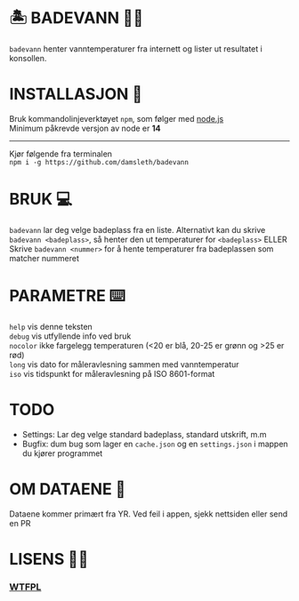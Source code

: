 # 🏝 BADEVANN 🏊‍♂️
`badevann` henter vanntemperaturer fra internett og lister ut resultatet i konsollen.

# INSTALLASJON  💾
Bruk kommandolinjeverktøyet `npm`, som følger med [node.js](https://nodejs.org/)  
Minimum påkrevde versjon av node er **14**
****
Kjør følgende fra terminalen  
`npm i -g https://github.com/damsleth/badevann`

# BRUK 💻
`badevann` lar deg velge badeplass fra en liste.
Alternativt kan du skrive `badevann <badeplass>`, så henter den ut temperaturer for `<badeplass>` ELLER
Skrive `badevann <nummer>` for å hente temperaturer fra badeplassen som matcher nummeret

# PARAMETRE ⌨️
`help` vis denne teksten  
`debug` vis utfyllende info ved bruk  
`nocolor` ikke fargelegg temperaturen (<20 er blå, 20-25 er grønn og >25 er rød)  
`long` vis dato for måleravlesning sammen med vanntemperatur  
`iso` vis tidspunkt for måleravlesning på ISO 8601-format

# TODO
* Settings: Lar deg velge standard badeplass, standard utskrift, m.m
* Bugfix: dum bug som lager en `cache.json` og en `settings.json` i mappen du kjører programmet 

# OM DATAENE 💽
Dataene kommer primært fra YR. Ved feil i appen, sjekk nettsiden eller send en PR

# LISENS 🤷‍♂️
### [WTFPL](http://www.wtfpl.net/) 
